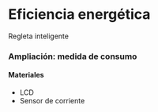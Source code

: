 # Eficiencia energética

Regleta inteligente


### Ampliación: medida de consumo

#### Materiales
* LCD
* Sensor de corriente
